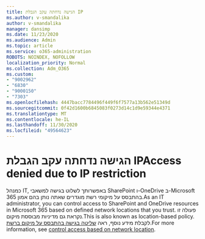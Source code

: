 ```yaml
---
title: הגישה נדחתה עקב הגבלת IP
ms.author: v-smandalika
author: v-smandalika
manager: dansimp
ms.date: 11/23/2020
ms.audience: Admin
ms.topic: article
ms.service: o365-administration
ROBOTS: NOINDEX, NOFOLLOW
localization_priority: Normal
ms.collection: Adm_O365
ms.custom:
- "9002962"
- "6830"
- "9000150"
- "7303"
ms.openlocfilehash: 4447bacc7784496f449f6f7577a13b562e51349d
ms.sourcegitcommit: 0f42d1600b6845083f0273d14c1d9e59344e4371
ms.translationtype: MT
ms.contentlocale: he-IL
ms.lasthandoff: 11/30/2020
ms.locfileid: "49564623"
---
```

# <a name="access-denied-due-to-ip-restriction"></a><span data-ttu-id="639d5-102">הגישה נדחתה עקב הגבלת IP</span><span class="sxs-lookup"><span data-stu-id="639d5-102">Access denied due to IP restriction</span></span>

<span data-ttu-id="639d5-103">כמנהל IT, באפשרותך לשלוט בגישה למשאבי SharePoint ו-OneDrive ב-Microsoft 365 בהתבסס על מיקומי רשת מוגדרים שאתה נותן בהם אמון.</span><span class="sxs-lookup"><span data-stu-id="639d5-103">As an IT administrator, you can control access to SharePoint and OneDrive resources in Microsoft 365 based on defined network locations that you trust.</span></span> <span data-ttu-id="639d5-104">פעולה זו נקראת גם מדיניות מבוססת מיקום.</span><span class="sxs-lookup"><span data-stu-id="639d5-104">This is also known as location-based policy.</span></span> <span data-ttu-id="639d5-105">לקבלת מידע נוסף, ראה [שליטה בגישה בהתבסס על מיקום ברשת](https://docs.microsoft.com/sharepoint/control-access-based-on-network-location).</span><span class="sxs-lookup"><span data-stu-id="639d5-105">For more information, see [control access based on network location](https://docs.microsoft.com/sharepoint/control-access-based-on-network-location).</span></span>

